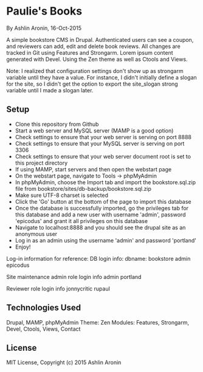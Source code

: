 Paulie's Books
==========

By Ashlin Aronin, 16-Oct-2015

A simple bookstore CMS in Drupal. Authenticated users can see a coupon, and reviewers can add, edit and delete book reviews. All changes are tracked in Git using Features and Strongarm. Lorem ipsum content generated with Devel. Using the Zen theme as well as Ctools and Views.

Note: I realized that configuration settings don't show up as strongarm variable until they have a value. For instance, I didn't initially define a slogan for the site, so I didn't get the option to export the site_slogan strong variable until I made a slogan later.

Setup
----------
* Clone this repository from Github
* Start a web server and MySQL server (MAMP is a good option)
* Check settings to ensure that your web server is serving on port 8888
* Check settings to ensure that your MySQL server is serving on port 3306
* Check settings to ensure that your web server document root is set to this project directory
* If using MAMP, start servers and then open the webstart page
* On the webstart page, navigate to Tools -> phpMyAdmin
* In phpMyAdmin, choose the Import tab and import the bookstore.sql.zip file from bookstore/sites/db-backup/bookstore.sql.zip
* Make sure UTF-8 charset is selected
* Click the 'Go' button at the bottom of the page to import this database
* Once the database is successfully imported, go the privileges tab for this database and add a new user with username 'admin', password 'epicodus' and grant it all privileges on this database
* Navigate to localhost:8888 and you should see the drupal site as an anonymous user
* Log in as an admin using the username 'admin' and password 'portland'
* Enjoy!

Log-in information for reference:
DB login info:
dbname: bookstore
admin
epicodus

Site maintenance admin role login info
admin
portland


Reviewer role login info
jonnycritic
rupaul

Technologies Used
-----------------
Drupal, MAMP, phpMyAdmin
Theme: Zen
Modules: Features, Strongarm, Devel, Ctools, Views, Contact

License
----------
MIT License, Copyright (c) 2015 Ashlin Aronin
